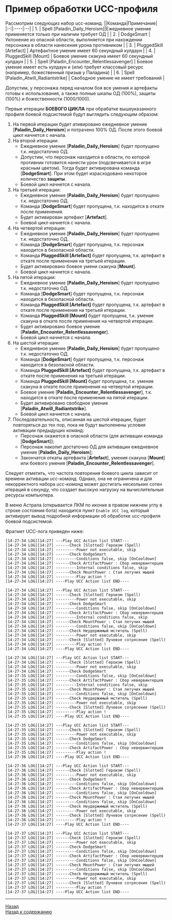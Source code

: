 # **Пример обработки UCC-профиля**

Рассмотрим следующиз набор ucc-команд:
||Команда|Примечание|
|:-:|:----|:--|
| 1. | Spell [Paladin_Daily_Heroism]|Ежедневное умение применяется только при наличии требует ОД |
| 2. | DodgeSmart | Уклонение из опасной области, выполняется при нахождении персонажа в области нанесения урона противником |
| 3. | PluggedSkill [Artefact] | Артефактное умение имеет 60 секундный кулдаун |
| 4. | PluggedSkill [Mount] | Боевое умение скакуна имеет 60 секундный кулдаун |
| 5. | Spell [Paladin_Encounter_Relentlessavenger] | Боевое умение имеет есть кулдаун и (или) требует классовый ресурс (например, божественный призыв у Паладина) |
| 6. | Spell [Paladin_Atwill_Radiantstrike] | Свободное умение не имеет требований |

Допустим, у персонажа перед началом боя все умения и артефакты готовы к использования, а также полные шкалы ОД (100%), защиты (100%) и божественности (1000/1000).

Первые итерации **БОЕВОГО ЦИКЛА** при обрабатке вышеуказанного профиля боевой подсистемой будут выглядить следующим образом:

1. На первой итерации будет ативировано ежедневное умение [**Paladin_Daily_Heroism**] и потрачено 100% ОД. После этого боевой цикл начнется с начала. 
2. На второй итерации:
   - Ежедневное умение [**Paladin_Daily_Heroism**] будет пропущено т.к. недостаточно ОД.  
   - Допустим, что персонаж находится в области, по которой противник готовится нанести урон (подсвечивается в игре красным цветом). Тогда будет активирована команда [**DodgeSmart**]. При этом будет израсходовано некоторое количество **защиты**.  
   <!-- - В противном случае будет активирован артефакт [**Artefact**].   -->
   - Боевой цикл начнется с начала.  
3. На третьей итерации:
   - Ежедневное умение [**Paladin_Daily_Heroism**] будет пропущено т.к. недостаточно ОД.  
   - Команда [**DodgeSmart**] будет пропущена, т.к. находится в откате после применения.  
   - Будет активирован артефакт [**Artefact**].  
   - Боевой цикл начнется с начала.  
4. На четвертой итерации:
   - Ежедневное умение [**Paladin_Daily_Heroism**] будет пропущено т.к. недостаточно ОД.  
   - Команда [**DodgeSmart**] будет пропущена, т.к. персонаж находится в безопасной области.  
   - Команда **PluggedSkill [Artefact]** будет пропущена, т.к. артефакт в откате после применения на третьей итерации.  
   - Будет активировано боевое умени скакуна [**Mount**].
   - Боевой цикл начнется с начала.  
5. На пятой итерации:
   - Ежедневное умение [**Paladin_Daily_Heroism**] будет пропущено т.к. недостаточно ОД.  
   - Команда [**DodgeSmart**] будет пропущена, т.к. персонаж находится в безопасной области.  
   - Команда **PluggedSkill [Artefact]** будет пропущена, т.к. артефакт в откате после применения на третьей итерации.  
   - Команда  **PluggedSkill [Mount]** будет пропущена, т.к. умение скакуна в откате после применения на четвертой итерации.
   - Будет активировано боевое умение [**Paladin_Encounter_Relentlessavenger**].
   - Боевой цикл начнется с начала.  
6. На шестой итерации:
   - Ежедневное умение [**Paladin_Daily_Heroism**] будет пропущено т.к. недостаточно ОД.  
   - Команда [**DodgeSmart**] будет пропущена, т.к. персонаж находится в безопасной области.  
   - Команда **PluggedSkill [Artefact]** будет пропущена, т.к. артефакт в откате после применения на третьей итерации.  
   - Команда  **PluggedSkill [Mount]** будет пропущена, т.к. умение скакуна в откате после применения на четвертой итерации.
   - Боевое умение [**Paladin_Encounter_Relentlessavenger**], т.к. находится в откате после применения на пятой итерации.
   - Будет активировано свободное умение [**Paladin_Atwill_Radiantstrike**].
   - Боевой цикл начнется с начала.  
7. Последовательность, описанная на шестой итерации, будет повторяться до тех пор, пока не будут выполенены условия активации предыдущих команд:
   - Персонаж окажется в опасной области (для активации команда [**DodgeSmart**]);
   - Персонаж накопит достаточно ОД для активации ежедневное умение [**Paladin_Daily_Heroism**];  
   - Закончатся откаты артефакта [**Artefact**], умения скакуна [**Mount**] или боевого умения [**Paladin_Encounter_Relentlessavenger**].

Следует отметить, что частота повторения боевого цикла зависит от времени активации *ucc-команд*. Однако, она не ограничена и для некорректного набора *ucc-команд* может достигать нескольких сотен итераций в секунду, что создает высокую нагрузку на вычислительные ресурсы компьютера.

В меню Астрала (открывается ЛКМ по иконке в правом нижнем углу в строке состояния бота) находится пункт ``Enable UCC log``, который активирует вывод подробной информации об обработке ucc-профиля боевой подсистемой.  

Фрагмет UCC-лога приведен ниже:

```text
[14-27-34 LOG][14:27] ---Play UCC Action list START---
[14-27-34 LOG][14:27] ------Check [Slotted] Героизм (Spell)
[14-27-34 LOG][14:27] ---------Power not executable, skip
[14-27-34 LOG][14:27] ------Check DodgeSmart
[14-27-34 LOG][14:27] ---------Conditions false, skip [OnCooldown]
[14-27-34 LOG][14:27] ------Check ArtifactPower : Сбор невервинтерцев
[14-27-34 LOG][14:27] ---------Internal conditions false, skip
[14-27-34 LOG][14:27] ------Check MountPower : Стая летучих мышей
[14-27-34 LOG][14:27] ---------Play action !
[14-27-34 LOG][14:27] ----Play UCC Action list END----

[14-27-34 LOG][14:27] ---Play UCC Action list START---
[14-27-34 LOG][14:27] ------Check [Slotted] Героизм (Spell)
[14-27-34 LOG][14:27] ---------Power not executable, skip
[14-27-34 LOG][14:27] ------Check DodgeSmart
[14-27-34 LOG][14:27] ---------Conditions false, skip [OnCooldown]
[14-27-34 LOG][14:27] ------Check ArtifactPower : Сбор невервинтерцев
[14-27-34 LOG][14:27] ---------Internal conditions false, skip
[14-27-34 LOG][14:27] ------Check MountPower : Стая летучих мышей
[14-27-34 LOG][14:27] ---------Conditions false, skip [OnCooldown]
[14-27-34 LOG][14:27] ------Check Неудержимый мститель (Spell)
[14-27-34 LOG][14:27] ---------Power not executable, skip
[14-27-34 LOG][14:27] ------Check [Slotted] Лучевое сотрясение (Spell)
[14-27-34 LOG][14:27] ---------Play action !
[14-27-34 LOG][14:27] ----Play UCC Action list END----

[14-27-34 LOG][14:27] ---Play UCC Action list START---
[14-27-34 LOG][14:27] ------Check [Slotted] Героизм (Spell)
[14-27-34 LOG][14:27] ---------Power not executable, skip
[14-27-34 LOG][14:27] ------Check DodgeSmart
[14-27-35 LOG][14:27] ---------Conditions false, skip [OnCooldown]
[14-27-35 LOG][14:27] ------Check ArtifactPower : Сбор невервинтерцев
[14-27-35 LOG][14:27] ---------Internal conditions false, skip
[14-27-35 LOG][14:27] ------Check MountPower : Стая летучих мышей
[14-27-35 LOG][14:27] ---------Conditions false, skip [OnCooldown]
[14-27-35 LOG][14:27] ------Check Неудержимый мститель (Spell)
[14-27-35 LOG][14:27] ---------Power not executable, skip
[14-27-35 LOG][14:27] ------Check [Slotted] Лучевое сотрясение (Spell)
[14-27-35 LOG][14:27] ---------Play action !
[14-27-35 LOG][14:27] ----Play UCC Action list END----

[14-27-35 LOG][14:27] ---Play UCC Action list START---
[14-27-35 LOG][14:27] ------Check [Slotted] Героизм (Spell)
[14-27-35 LOG][14:27] ---------Power not executable, skip
[14-27-35 LOG][14:27] ------Check DodgeSmart
[14-27-35 LOG][14:27] ---------Conditions false, skip [OnCooldown]
[14-27-35 LOG][14:27] ------Check ArtifactPower : Сбор невервинтерцев
[14-27-35 LOG][14:27] ---------Play action !
[14-27-36 LOG][14:27] ----Play UCC Action list END----

[14-27-36 LOG][14:27] ---Play UCC Action list START---
[14-27-36 LOG][14:27] ------Check [Slotted] Героизм (Spell)
[14-27-36 LOG][14:27] ---------Power not executable, skip
[14-27-36 LOG][14:27] ------Check DodgeSmart
[14-27-36 LOG][14:27] ---------Conditions false, skip [OnCooldown]
[14-27-36 LOG][14:27] ------Check ArtifactPower : Сбор невервинтерцев
[14-27-36 LOG][14:27] ---------Conditions false, skip [OnCooldown]
[14-27-36 LOG][14:27] ------Check MountPower : Стая летучих мышей
[14-27-36 LOG][14:27] ---------Conditions false, skip [OnCooldown]
[14-27-36 LOG][14:27] ------Check Неудержимый мститель (Spell)
[14-27-36 LOG][14:27] ---------Power not executable, skip
[14-27-36 LOG][14:27] ------Check [Slotted] Лучевое сотрясение (Spell)
[14-27-36 LOG][14:27] ---------Play action !
[14-27-37 LOG][14:27] ----Play UCC Action list END----

[14-27-37 LOG][14:27] ---Play UCC Action list START---
[14-27-37 LOG][14:27] ------Check [Slotted] Героизм (Spell)
[14-27-37 LOG][14:27] ---------Power not executable, skip
[14-27-37 LOG][14:27] ------Check DodgeSmart
[14-27-37 LOG][14:27] ---------Conditions false, skip [OnCooldown]
[14-27-37 LOG][14:27] ------Check ArtifactPower : Сбор невервинтерцев
[14-27-37 LOG][14:27] ---------Conditions false, skip [OnCooldown]
[14-27-37 LOG][14:27] ------Check MountPower : Стая летучих мышей
[14-27-37 LOG][14:27] ---------Conditions false, skip [OnCooldown]
[14-27-37 LOG][14:27] ------Check Неудержимый мститель (Spell)
[14-27-37 LOG][14:27] ---------Power not executable, skip
[14-27-37 LOG][14:27] ------Check [Slotted] Лучевое сотрясение (Spell)
[14-27-37 LOG][14:27] ---------Play action !
[14-27-37 LOG][14:27] ----Play UCC Action list END----
```

---

<a href="javascript:history.back()">Назад</a>  
[Назад к содержанию](../index.md)
